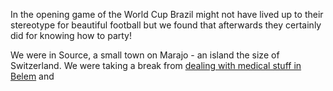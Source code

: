 In the opening game of the World Cup Brazil might not have lived up to their stereotype for beautiful football but we found that afterwards they certainly did for knowing how to party!

We were in Source, a small town on Marajo - an island the size of Switzerland. We were taking a break from [dealing with medical stuff in Belem](/blog/brazil/an-unexpected-change-of-plan/) and 